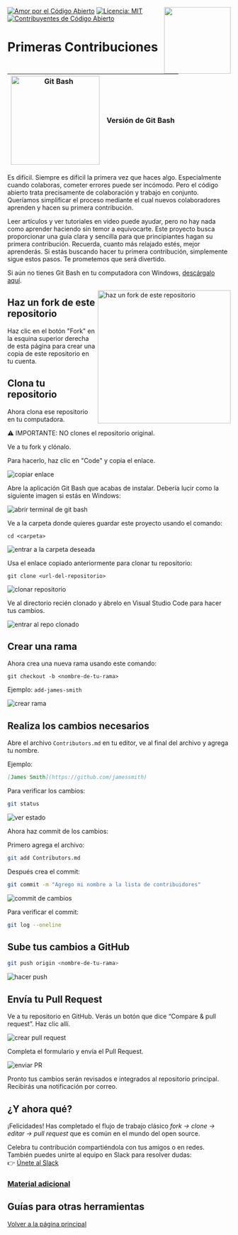 [![Amor por el Código Abierto](https://badges.frapsoft.com/os/v1/open-source.svg?v=103)](https://github.com/ellerbrock/open-source-badges/)
[<img align="right" width="150" src="https://firstcontributions.github.io/assets/gui-tool-tutorials/github-desktop-old-version-tutorial/join-slack-team.png">](https://join.slack.com/t/firstcontributors/shared_invite/zt-1hg51qkgm-Xc7HxhsiPYNN3ofX2_I8FA)
[![Licencia: MIT](https://img.shields.io/badge/Άδεια-MIT-green.svg)](https://opensource.org/licenses/MIT)
[![Contribuyentes de Código Abierto](https://www.codetriage.com/roshanjossey/first-contributions/badges/users.svg)](https://www.codetriage.com/roshanjossey/first-contributions)

# Primeras Contribuciones

| <img alt="Git Bash" src="https://cdn.icon-icons.com/icons2/2699/PNG/512/git_scm_logo_icon_170096.png" width="200"> | Versión de Git Bash |
| ------------------------------------------------------------------------------------------------------------------ | --------------------- |

Es difícil. Siempre es difícil la primera vez que haces algo. Especialmente cuando colaboras, cometer errores puede ser incómodo. Pero el código abierto trata precisamente de colaboración y trabajo en conjunto. Queríamos simplificar el proceso mediante el cual nuevos colaboradores aprenden y hacen su primera contribución.

Leer artículos y ver tutoriales en video puede ayudar, pero no hay nada como aprender haciendo sin temor a equivocarte. Este proyecto busca proporcionar una guía clara y sencilla para que principiantes hagan su primera contribución. Recuerda, cuanto más relajado estés, mejor aprenderás. Si estás buscando hacer tu primera contribución, simplemente sigue estos pasos. Te prometemos que será divertido.

Si aún no tienes Git Bash en tu computadora con Windows, [descárgalo aquí](https://git-scm.com/download/win).

<img align="right" width="300" src="https://firstcontributions.github.io/assets/gui-tool-tutorials/github-desktop-tutorial/fork.png" alt="haz un fork de este repositorio" />

## Haz un fork de este repositorio

Haz clic en el botón "Fork" en la esquina superior derecha de esta página para crear una copia de este repositorio en tu cuenta.

## Clona tu repositorio

Ahora clona ese repositorio en tu computadora.

⚠️ IMPORTANTE: NO clones el repositorio original.

Ve a tu fork y clónalo.

Para hacerlo, haz clic en "Code" y copia el enlace.

<img src="https://firstcontributions.github.io/assets/cli-tool-tutorials/git-bash-windows-tutorial/gb-clone-1.png" alt="copiar enlace" />

Abre la aplicación Git Bash que acabas de instalar. Debería lucir como la siguiente imagen si estás en Windows:

<img src="https://firstcontributions.github.io/assets/cli-tool-tutorials/git-bash-windows-tutorial/gb-terminal-1.png" alt="abrir terminal de git bash" />

Ve a la carpeta donde quieres guardar este proyecto usando el comando:

`cd <carpeta>`

<img src="https://firstcontributions.github.io/assets/cli-tool-tutorials/git-bash-windows-tutorial/gb-terminal-2.png" alt="entrar a la carpeta deseada" />

Usa el enlace copiado anteriormente para clonar tu repositorio:

`git clone <url-del-repositorio>`

<img src="https://firstcontributions.github.io/assets/cli-tool-tutorials/git-bash-windows-tutorial/gb-clone-2.png" alt="clonar repositorio" />

Ve al directorio recién clonado y ábrelo en Visual Studio Code para hacer tus cambios.

<img src="https://firstcontributions.github.io/assets/cli-tool-tutorials/git-bash-windows-tutorial/gb-terminal-3.png" alt="entrar al repo clonado" />

## Crear una rama

Ahora crea una nueva rama usando este comando:

```
git checkout -b <nombre-de-tu-rama>
```

Ejemplo: `add-james-smith`

<img src="https://firstcontributions.github.io/assets/cli-tool-tutorials/git-bash-windows-tutorial/gb-branch.png" alt="crear rama" />

## Realiza los cambios necesarios

Abre el archivo `Contributors.md` en tu editor, ve al final del archivo y agrega tu nombre.

Ejemplo:
```md
[James Smith](https://github.com/jamessmith)
```

Para verificar los cambios:

```bash
git status
```

<img src="https://firstcontributions.github.io/assets/cli-tool-tutorials/git-bash-windows-tutorial/gb-status.png" alt="ver estado" />

Ahora haz commit de los cambios:

Primero agrega el archivo:

```bash
git add Contributors.md
```

Después crea el commit:

```bash
git commit -m "Agrego mi nombre a la lista de contribuidores"
```

<img src="https://firstcontributions.github.io/assets/cli-tool-tutorials/git-bash-windows-tutorial/gb-commit.png" alt="commit de cambios" />

Para verificar el commit:

```bash
git log --oneline
```

## Sube tus cambios a GitHub

```bash
git push origin <nombre-de-tu-rama>
```

<img src="https://firstcontributions.github.io/assets/cli-tool-tutorials/git-bash-windows-tutorial/gb-push.png" alt="hacer push" />

## Envía tu Pull Request

Ve a tu repositorio en GitHub. Verás un botón que dice “Compare & pull request”. Haz clic allí.

<img src="https://firstcontributions.github.io/assets/gui-tool-tutorials/github-desktop-tutorial/compare-and-pull.png" alt="crear pull request" />

Completa el formulario y envía el Pull Request.

<img src="https://firstcontributions.github.io/assets/gui-tool-tutorials/github-desktop-tutorial/submit-pull-request.png" alt="enviar PR" />

Pronto tus cambios serán revisados e integrados al repositorio principal. Recibirás una notificación por correo.

## ¿Y ahora qué?

¡Felicidades! Has completado el flujo de trabajo clásico _fork → clone → editar → pull request_ que es común en el mundo del open source.

Celebra tu contribución compartiéndola con tus amigos o en redes. También puedes unirte al equipo en Slack para resolver dudas:  
👉 [Únete al Slack](https://join.slack.com/t/firstcontributors/shared_invite/zt-1hg51qkgm-Xc7HxhsiPYNN3ofX2_I8FA)

### [Material adicional](../additional-material/git_workflow_scenarios/additional-material.md)

## Guías para otras herramientas

[Volver a la página principal](https://github.com/firstcontributions/first-contributions/blob/main/translations/README.es.md#material-de-apoyo-para-otras-herramientas)
